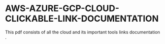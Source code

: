# AWS-AZURE-GCP-CLOUD-CLICKABLE-LINK-DOCUMENTATION
This pdf consists of all the cloud and its important tools links documentation .
